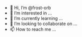 - 👋 Hi, I’m @frost-orb
- 👀 I’m interested in ...
- 🌱 I’m currently learning ...
- 💞️ I’m looking to collaborate on ...
- 📫 How to reach me ...

<!---
frost-orb/frost-orb is a ✨ special ✨ repository because its `README.md` (this file) appears on your GitHub profile.
You can click the Preview link to take a look at your changes.
--->
